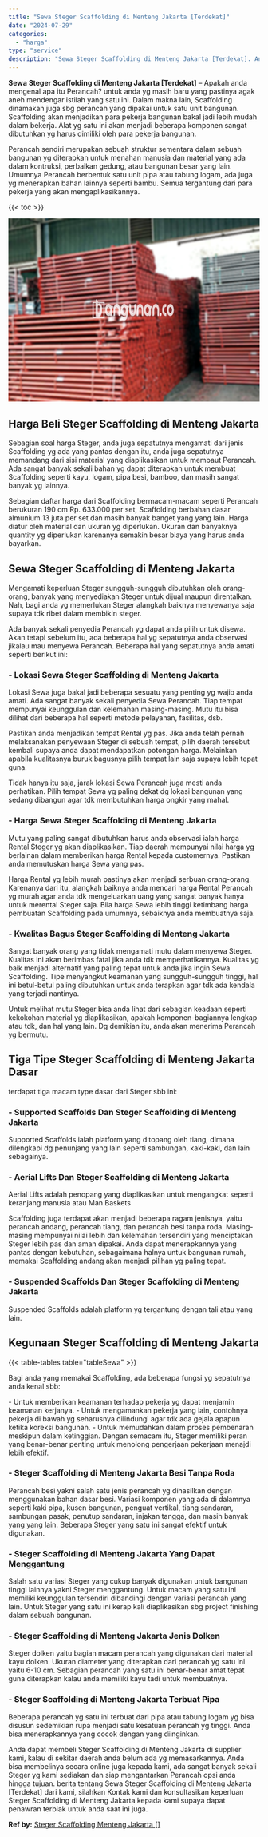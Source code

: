 ```yaml
---
title: "Sewa Steger Scaffolding di Menteng Jakarta [Terdekat]"
date: "2024-07-29"
categories: 
  - "harga"
type: "service"
description: "Sewa Steger Scaffolding di Menteng Jakarta [Terdekat]. Anda dapat membeli Steger Scaffolding di Menteng Jakarta di supplier kami, kalau di sekitar daerah and..."
---
```


**Sewa Steger Scaffolding di Menteng Jakarta \[Terdekat\]** – Apakah anda mengenal apa itu Perancah? untuk anda yg masih baru yang pastinya agak aneh mendengar istilah yang satu ini. Dalam makna lain, Scaffolding dinamakan juga sbg perancah yang dipakai untuk satu unit bangunan. Scaffolding akan menjadikan para pekerja bangunan bakal jadi lebih mudah dalam bekerja. Alat yg satu ini akan menjadi beberapa komponen sangat dibutuhkan yg harus dimiliki oleh para pekerja bangunan.

Perancah sendiri merupakan sebuah struktur sementara dalam sebuah bangunan yg diterapkan untuk menahan manusia dan material yang ada dalam kontruksi, perbaikan gedung, atau bangunan besar yang lain. Umumnya Perancah berbentuk satu unit pipa atau tabung logam, ada juga yg menerapkan bahan lainnya seperti bambu. Semua tergantung dari para pekerja yang akan mengaplikasikannya.

{{< toc >}}

![Sewa Steger Scaffolding di Menteng Jakarta [Terdekat]](/images/sewa-scaffolding-steger-02.png)

## Harga Beli Steger Scaffolding di Menteng Jakarta

Sebagian soal harga Steger, anda juga sepatutnya mengamati dari jenis Scaffolding yg ada yang pantas dengan itu, anda juga sepatutnya memandang dari sisi material yang diaplikasikan untuk membaut Perancah. Ada sangat banyak sekali bahan yg dapat diterapkan untuk membuat Scaffolding seperti kayu, logam, pipa besi, bamboo, dan masih sangat banyak yg lainnya.

Sebagian daftar harga dari Scaffolding bermacam-macam seperti Perancah berukuran 190 cm Rp. 633.000 per set, Scaffolding berbahan dasar almunium 13 juta per set dan masih banyak banget yang yang lain. Harga diatur oleh material dan ukuran yg diperlukan. Ukuran dan banyaknya quantity yg diperlukan karenanya semakin besar biaya yang harus anda bayarkan.

## Sewa Steger Scaffolding di Menteng Jakarta

Mengamati keperluan Steger sungguh-sungguh dibutuhkan oleh orang-orang, banyak yang menyediakan Steger untuk dijual maupun direntalkan. Nah, bagi anda yg memerlukan Steger alangkah baiknya menyewanya saja supaya tdk ribet dalam membikin steger.

Ada banyak sekali penyedia Perancah yg dapat anda pilih untuk disewa. Akan tetapi sebelum itu, ada beberapa hal yg sepatutnya anda observasi jikalau mau menyewa Perancah. Beberapa hal yang sepatutnya anda amati seperti berikut ini:

### \- Lokasi Sewa Steger Scaffolding di Menteng Jakarta

Lokasi Sewa juga bakal jadi beberapa sesuatu yang penting yg wajib anda amati. Ada sangat banyak sekali penyedia Sewa Perancah. Tiap tempat mempunyai keunggulan dan kelemahan masing-masing. Mutu itu bisa dilihat dari beberapa hal seperti metode pelayanan, fasilitas, dsb.

Pastikan anda menjadikan tempat Rental yg pas. Jika anda telah pernah melaksanakan penyewaan Steger di sebuah tempat, pilih daerah tersebut kembali supaya anda dapat mendapatkan potongan harga. Melainkan apabila kualitasnya buruk bagusnya pilih tempat lain saja supaya lebih tepat guna.

Tidak hanya itu saja, jarak lokasi Sewa Perancah juga mesti anda perhatikan. Pilih tempat Sewa yg paling dekat dg lokasi bangunan yang sedang dibangun agar tdk membutuhkan harga ongkir yang mahal.

### \- Harga Sewa Steger Scaffolding di Menteng Jakarta

Mutu yang paling sangat dibutuhkan harus anda observasi ialah harga Rental Steger yg akan diaplikasikan. Tiap daerah mempunyai nilai harga yg berlainan dalam memberikan harga Rental kepada customernya. Pastikan anda memutuskan harga Sewa yang pas.

Harga Rental yg lebih murah pastinya akan menjadi serbuan orang-orang. Karenanya dari itu, alangkah baiknya anda mencari harga Rental Perancah yg murah agar anda tdk mengeluarkan uang yang sangat banyak hanya untuk merental Steger saja. Bila harga Sewa lebih tinggi ketimbang harga pembuatan Scaffolding pada umumnya, sebaiknya anda membuatnya saja.

### \- Kwalitas Bagus Steger Scaffolding di Menteng Jakarta

Sangat banyak orang yang tidak mengamati mutu dalam menyewa Steger. Kualitas ini akan berimbas fatal jika anda tdk memperhatikannya. Kualitas yg baik menjadi alternatif yang paling tepat untuk anda jika ingin Sewa Scaffolding. Tipe menyangkut keamanan yang sungguh-sungguh tinggi, hal ini betul-betul paling dibutuhkan untuk anda terapkan agar tdk ada kendala yang terjadi nantinya.

Untuk melihat mutu Steger bisa anda lihat dari sebagian keadaan seperti kekokohan material yg diaplikasikan, apakah komponen-bagiannya lengkap atau tdk, dan hal yang lain. Dg demikian itu, anda akan menerima Perancah yg bermutu.

## Tiga Tipe Steger Scaffolding di Menteng Jakarta Dasar

terdapat tiga macam type dasar dari Steger sbb ini:

### \- Supported Scaffolds Dan Steger Scaffolding di Menteng Jakarta

Supported Scaffolds ialah platform yang ditopang oleh tiang, dimana dilengkapi dg penunjang yang lain seperti sambungan, kaki-kaki, dan lain sebagainya.

### \- Aerial Lifts Dan Steger Scaffolding di Menteng Jakarta

Aerial Lifts adalah penopang yang diaplikasikan untuk mengangkat seperti keranjang manusia atau Man Baskets

Scaffolding juga terdapat akan menjadi beberapa ragam jenisnya, yaitu perancah andang, perancah tiang, dan perancah besi tanpa roda. Masing-masing mempunyai nilai lebih dan kelemahan tersendiri yang menciptakan Steger lebih pas dan aman dipakai. Anda dapat menerapkannya yang pantas dengan kebutuhan, sebagaimana halnya untuk bangunan rumah, memakai Scaffolding andang akan menjadi pilihan yg paling tepat.

### \- Suspended Scaffolds Dan Steger Scaffolding di Menteng Jakarta

Suspended Scaffolds adalah platform yg tergantung dengan tali atau yang lain.

## Kegunaan Steger Scaffolding di Menteng Jakarta

{{< table-tables table="tableSewa" >}}

Bagi anda yang memakai Scaffolding, ada beberapa fungsi yg sepatutnya anda kenal sbb:

\- Untuk memberikan keamanan terhadap pekerja yg dapat menjamin keamanan kerjanya. - Untuk mengamankan pekerja yang lain, contohnya pekerja di bawah yg seharusnya dilindungi agar tdk ada gejala apapun ketika koreksi bangunan. - Untuk memudahkan dalam proses pembenaran meskipun dalam ketinggian. Dengan semacam itu, Steger memiliki peran yang benar-benar penting untuk menolong pengerjaan pekerjaan menajdi lebih efektif.

### \- Steger Scaffolding di Menteng Jakarta Besi Tanpa Roda

Perancah besi yakni salah satu jenis perancah yg dihasilkan dengan menggunakan bahan dasar besi. Variasi komponen yang ada di dalamnya seperti kaki pipa, kusen bangunan, penguat vertikal, tiang sandaran, sambungan pasak, penutup sandaran, injakan tangga, dan masih banyak yang yang lain. Beberapa Steger yang satu ini sangat efektif untuk digunakan.

### \- Steger Scaffolding di Menteng Jakarta Yang Dapat Menggantung

Salah satu variasi Steger yang cukup banyak digunakan untuk bangunan tinggi lainnya yakni Steger menggantung. Untuk macam yang satu ini memiliki keunggulan tersendiri dibandingi dengan variasi perancah yang lain. Untuk Steger yang satu ini kerap kali diaplikasikan sbg project finishing dalam sebuah bangunan.

### \- Steger Scaffolding di Menteng Jakarta Jenis Dolken

Steger dolken yaitu bagian macam perancah yang digunakan dari material kayu dolken. Ukuran diameter yang diterapkan dari perancah yg satu ini yaitu 6-10 cm. Sebagian perancah yang satu ini benar-benar amat tepat guna diterapkan kalau anda memiliki kayu tadi untuk membuatnya.

### \- Steger Scaffolding di Menteng Jakarta Terbuat Pipa

Beberapa perancah yg satu ini terbuat dari pipa atau tabung logam yg bisa disusun sedemikian rupa menjadi satu kesatuan perancah yg tinggi. Anda bisa menerapkannya yang cocok dengan yang diinginkan.

Anda dapat membeli Steger Scaffolding di Menteng Jakarta di supplier kami, kalau di sekitar daerah anda belum ada yg memasarkannya. Anda bisa membelinya secara online juga kepada kami, ada sangat banyak sekali Steger yg kami sediakan dan siap mengantarkan Perancah opsi anda hingga tujuan. berita tentang Sewa Steger Scaffolding di Menteng Jakarta \[Terdekat\] dari kami, silahkan Kontak kami dan konsultasikan keperluan Steger Scaffolding di Menteng Jakarta kepada kami supaya dapat penawran terbiak untuk anda saat ini juga.

**Ref by:** [Steger Scaffolding Menteng Jakarta []](https://id.wikipedia.org/wiki/Steger)
